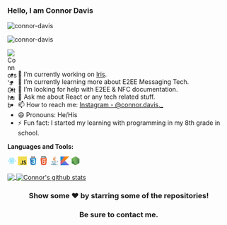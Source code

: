 ### Hello, I am Connor Davis

<p align="left"> <img src="https://img.shields.io/github/stars/connor-davis?affiliations=OWNER&color=gold&logo=github&logoColor=gold&style=for-the-badge" alt="connor-davis" /> </p>

<p align="left"> <img src="https://img.shields.io/github/followers/connor-davis?color=gold&logo=github&logoColor=gold&style=for-the-badge" alt="connor-davis" /> </p>

<a href="https://github.com/connor-davis">
  <img align="left" alt="Connors's Github" width="22px" src="https://cdn.jsdelivr.net/npm/simple-icons@v3/icons/github.svg" />
</a>

<br>
<br>

- 🔭 I’m currently working on [Iris](https://github.com/connor-davis).
- 🌱 I’m currently learning more about E2EE Messaging Tech.
- 🤔 I’m looking for help with E2EE & NFC documentation.
- 💬 Ask me about React or any tech related stuff.
- 📫 How to reach me: [Instagram - @connor.davis._](https://instagram.com/connor.davis._)
- 😄 Pronouns: He/His
- ⚡ Fun fact: I started my learning with programming in my 8th grade in school.

**Languages and Tools:**  

<code><img height="20" src="https://raw.githubusercontent.com/github/explore/80688e429a7d4ef2fca1e82350fe8e3517d3494d/topics/react/react.png"></code>
<code><img height="20" src="https://raw.githubusercontent.com/github/explore/80688e429a7d4ef2fca1e82350fe8e3517d3494d/topics/javascript/javascript.png"></code>
<code><img height="20" src="https://raw.githubusercontent.com/github/explore/80688e429a7d4ef2fca1e82350fe8e3517d3494d/topics/css/css.png"></code>
<code><img height="20" src="https://raw.githubusercontent.com/github/explore/80688e429a7d4ef2fca1e82350fe8e3517d3494d/topics/html/html.png"></code>
<code><img height="20" src="https://raw.githubusercontent.com/github/explore/80688e429a7d4ef2fca1e82350fe8e3517d3494d/topics/java/java.png"></code>
<code><img height="20" src="https://raw.githubusercontent.com/github/explore/80688e429a7d4ef2fca1e82350fe8e3517d3494d/topics/kotlin/kotlin.png"></code>
<code><img height="20" src="https://raw.githubusercontent.com/github/explore/80688e429a7d4ef2fca1e82350fe8e3517d3494d/topics/nodejs/nodejs.png"></code>    

<a href="https://github.com/connor-davis">
  <img align="center" src="https://github-readme-stats.vercel.app/api/top-langs/?username=connor-davis&theme=light&hide_langs_below=1" />
</a>
<a href="https://github.com/connor-davis">
 <img align="center" src="https://github-readme-stats.vercel.app/api?username=connor-davis&show_icons=true&theme=light&line_height=27" alt="Connor's github stats"/>
</a>

<div align="center">

### Show some ❤️ by starring some of the repositories!
### Be sure to contact me.

</div>
